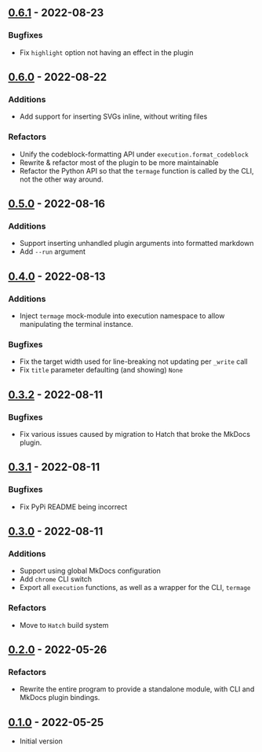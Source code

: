 ## [0.6.1] - 2022-08-23

### Bugfixes

- Fix `highlight` option not having an effect in the plugin

<!-- HATCH README END -->

## [0.6.0] - 2022-08-22

### Additions

- Add support for inserting SVGs inline, without writing files

### Refactors

- Unify the codeblock-formatting API under `execution.format_codeblock`
- Rewrite & refactor most of the plugin to be more maintainable
- Refactor the Python API so that the `termage` function is called by the CLI, not the other way around.


## [0.5.0] - 2022-08-16

### Additions

- Support inserting unhandled plugin arguments into formatted markdown
- Add `--run` argument


## [0.4.0] - 2022-08-13

### Additions

- Inject `termage` mock-module into execution namespace to allow manipulating the
  terminal instance.

### Bugfixes

- Fix the target width used for line-breaking not updating per `_write` call
- Fix `title` parameter defaulting (and showing) `None`


## [0.3.2] - 2022-08-11

### Bugfixes

- Fix various issues caused by migration to Hatch that broke the MkDocs plugin.


## [0.3.1] - 2022-08-11

### Bugfixes

- Fix PyPi README being incorrect


## [0.3.0] - 2022-08-11

### Additions

- Support using global MkDocs configuration
- Add `chrome` CLI switch
- Export all `execution` functions, as well as a wrapper for the CLI, `termage`

### Refactors

- Move to `Hatch` build system


## [0.2.0] - 2022-05-26

### Refactors

- Rewrite the entire program to provide a standalone module, with CLI and MkDocs plugin bindings.


## [0.1.0] - 2022-05-25

- Initial version



<!-- HATCH URI DEFINITIONS START -->
[0.6.1]: https://github.com/bczsalba/termage/compare/0.6.0...0.6.1
[0.6.0]: https://github.com/bczsalba/termage/compare/0.5.0...0.6.0
[0.5.0]: https://github.com/bczsalba/termage/compare/0.4.0...0.5.0
[0.4.0]: https://github.com/bczsalba/termage/compare/0.3.2...0.4.0
[0.3.2]: https://github.com/bczsalba/termage/compare/0.3.1...0.3.2
[0.3.1]: https://github.com/bczsalba/termage/compare/0.3.0...0.3.1
[0.3.0]: https://github.com/bczsalba/termage/compare/0.2.0...0.3.0
[0.2.0]: https://github.com/bczsalba/termage/compare/0.1.0...0.2.0
[0.1.0]: https://github.com/bczsalba/termage/tree/v0.1.0
